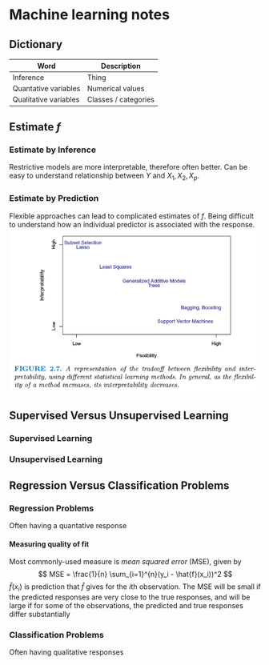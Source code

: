 # Machine learning notes

## Dictionary
Word | Description
------- | -------
Inference | Thing
Quantative variables | Numerical values
Qualitative variables | Classes / categories
## Estimate $f$
### Estimate by Inference
Restrictive models are more interpretable, therefore often better.
Can be easy to understand relationship between $Y$ and $X_1,X_2,X_p$.
### Estimate by Prediction
Flexible approaches can lead to complicated estimates of $f$. Being difficult to understand how an individual predictor is associated with the response.
![Tradeoff between Flexibility and interperability](/tradeoff_flex_interperability.png)

## Supervised Versus Unsupervised Learning
### Supervised Learning

### Unsupervised Learning

## Regression Versus Classification Problems
### Regression Problems
Often having a quantative response

#### Measuring quality of fit
Most commonly-used measure is *mean squared error* (MSE), given by 
$$
MSE = \frac{1}{n} \sum_{i=1}^{n}(y_i - \hat{f}(x_i))^2
$$
$\hat{f}(x_i)$ is prediction that $\hat{f}$ gives for the *i*th observation.
The MSE will be small if the predicted responses are very close to the true responses, and will be large if for some of the observations, the predicted and true responses differ substantially
### Classification Problems
Often having qualitative responses